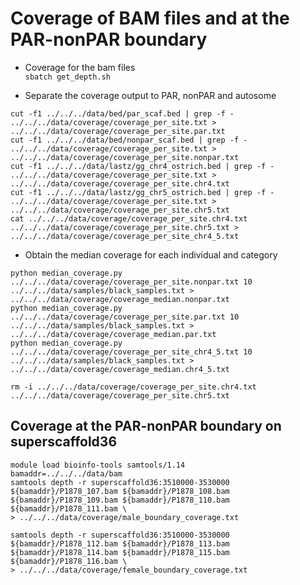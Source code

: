 # Coverage of BAM files and at the PAR-nonPAR boundary

- Coverage for the bam files <br>
`sbatch get_depth.sh`

- Separate the coverage output to PAR, nonPAR and autosome <br>
```
cut -f1 ../../../data/bed/par_scaf.bed | grep -f - ../../../data/coverage/coverage_per_site.txt > ../../../data/coverage/coverage_per_site.par.txt
cut -f1 ../../../data/bed/nonpar_scaf.bed | grep -f - ../../../data/coverage/coverage_per_site.txt > ../../../data/coverage/coverage_per_site.nonpar.txt
cut -f1 ../../../data/lastz/gg_chr4_ostrich.bed | grep -f - ../../../data/coverage/coverage_per_site.txt > ../../../data/coverage/coverage_per_site.chr4.txt
cut -f1 ../../../data/lastz/gg_chr5_ostrich.bed | grep -f - ../../../data/coverage/coverage_per_site.txt > ../../../data/coverage/coverage_per_site.chr5.txt
cat ../../../data/coverage/coverage_per_site.chr4.txt ../../../data/coverage/coverage_per_site.chr5.txt > ../../../data/coverage/coverage_per_site_chr4_5.txt
```

- Obtain the median coverage for each individual and category <br>
```
python median_coverage.py ../../../data/coverage/coverage_per_site.nonpar.txt 10 ../../../data/samples/black_samples.txt > ../../../data/coverage/coverage_median.nonpar.txt
python median_coverage.py ../../../data/coverage/coverage_per_site.par.txt 10 ../../../data/samples/black_samples.txt > ../../../data/coverage/coverage_median.par.txt
python median_coverage.py ../../../data/coverage/coverage_per_site_chr4_5.txt 10 ../../../data/samples/black_samples.txt > ../../../data/coverage/coverage_median.chr4_5.txt
```

`rm -i ../../../data/coverage/coverage_per_site.chr4.txt ../../../data/coverage/coverage_per_site.chr5.txt`

## Coverage at the PAR-nonPAR boundary on superscaffold36

```
module load bioinfo-tools samtools/1.14
bamaddr=../../../data/bam 
samtools depth -r superscaffold36:3510000-3530000 ${bamaddr}/P1878_107.bam ${bamaddr}/P1878_108.bam ${bamaddr}/P1878_109.bam ${bamaddr}/P1878_110.bam ${bamaddr}/P1878_111.bam \
> ../../../data/coverage/male_boundary_coverage.txt

samtools depth -r superscaffold36:3510000-3530000 ${bamaddr}/P1878_112.bam ${bamaddr}/P1878_113.bam ${bamaddr}/P1878_114.bam ${bamaddr}/P1878_115.bam ${bamaddr}/P1878_116.bam \
> ../../../data/coverage/female_boundary_coverage.txt
```

